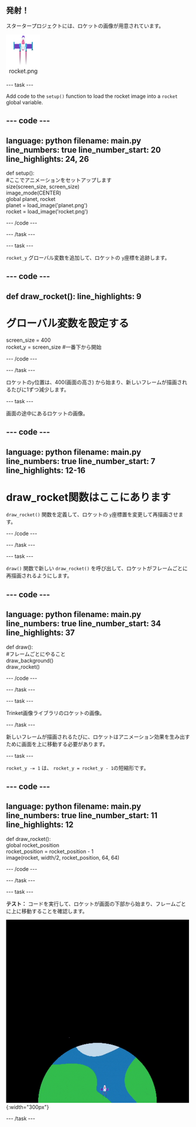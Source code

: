 ## 発射！

スタータープロジェクトには、ロケットの画像が用意されています。

![Image of the rocket in the code editor image gallery.](images/rocket_image.png)

--- task ---

Add code to the `setup()` function to load the rocket image into a `rocket` global variable.

<div class="c-project-code">

--- code ---
---
language: python filename: main.py line_numbers: true line_number_start: 20
line_highlights: 24, 26
---

def setup():   
#ここでアニメーションをセットアップします   
size(screen_size, screen_size)   
image_mode(CENTER)   
global planet, rocket   
planet = load_image('planet.png')    
rocket = load_image('rocket.png')

--- /code ---

--- /task ---

--- task ---

`rocket_y` グローバル変数を追加して、ロケットの `y`座標を追跡します。

--- code ---
---
def draw_rocket():
line_highlights: 9
---

# グローバル変数を設定する
screen_size = 400    
rocket_y = screen_size #一番下から開始

--- /code ---

--- /task ---


ロケットの`y`位置は、400(画面の高さ) から始まり、新しいフレームが描画されるたびに1ずつ減少します。

--- task ---

画面の途中にあるロケットの画像。

--- code ---
---
language: python filename: main.py line_numbers: true line_number_start: 7
line_highlights: 12-16
---

# draw_rocket関数はここにあります
`draw_rocket()` 関数を定義して、ロケットの `y`座標置を変更して再描画させます。


--- /code ---

--- /task ---

--- task ---

`draw()` 関数で新しい `draw_rocket()` を呼び出して、ロケットがフレームごとに再描画されるようにします。

--- code ---
---
language: python filename: main.py line_numbers: true line_number_start: 34
line_highlights: 37
---

def draw():   
#フレームごとにやること   
draw_background()   
draw_rocket()


--- /code ---

--- /task ---

--- task ---

Trinket画像ライブラリのロケットの画像。

--- /task ---


新しいフレームが描画されるたびに、ロケットはアニメーション効果を生み出すために画面を上に移動する必要があります。


--- task ---

`rocket_y -= 1` は、 `rocket_y = rocket_y - 1`の短縮形です。


--- code ---
---
language: python filename: main.py line_numbers: true line_number_start: 11
line_highlights: 12
---

def draw_rocket():   
global rocket_position     
rocket_position = rocket_position - 1    
image(rocket, width/2, rocket_position, 64, 64)

--- /code ---

--- /task ---


--- task ---

**テスト：** コードを実行して、ロケットが画面の下部から始まり、フレームごとに上に移動することを確認します。


![![画面の下から上に一定の速度で飛んでいるロケット。](images/fly.gif)](images/fly.gif){:width="300px"}

--- /task ---

